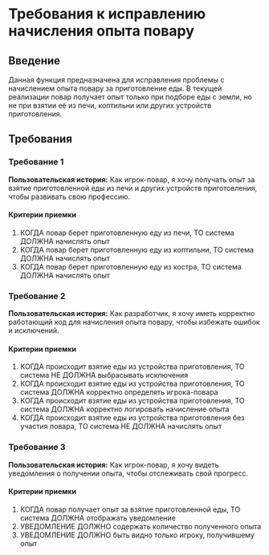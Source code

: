 # Требования к исправлению начисления опыта повару

## Введение

Данная функция предназначена для исправления проблемы с начислением опыта повару за приготовление еды. В текущей реализации повар получает опыт только при подборе еды с земли, но не при взятии её из печи, коптильни или других устройств приготовления.

## Требования

### Требование 1

**Пользовательская история:** Как игрок-повар, я хочу получать опыт за взятие приготовленной еды из печи и других устройств приготовления, чтобы развивать свою профессию.

#### Критерии приемки

1. КОГДА повар берет приготовленную еду из печи, ТО система ДОЛЖНА начислять опыт
2. КОГДА повар берет приготовленную еду из коптильни, ТО система ДОЛЖНА начислять опыт
3. КОГДА повар берет приготовленную еду из костра, ТО система ДОЛЖНА начислять опыт

### Требование 2

**Пользовательская история:** Как разработчик, я хочу иметь корректно работающий код для начисления опыта повару, чтобы избежать ошибок и исключений.

#### Критерии приемки

1. КОГДА происходит взятие еды из устройства приготовления, ТО система НЕ ДОЛЖНА выбрасывать исключения
2. КОГДА происходит взятие еды из устройства приготовления, ТО система ДОЛЖНА корректно определять игрока-повара
3. КОГДА происходит взятие еды из устройства приготовления, ТО система ДОЛЖНА корректно логировать начисление опыта
4. КОГДА происходит взятие еды из устройства приготовления без участия повара, ТО система НЕ ДОЛЖНА начислять опыт

### Требование 3

**Пользовательская история:** Как игрок-повар, я хочу видеть уведомления о получении опыта, чтобы отслеживать свой прогресс.

#### Критерии приемки

1. КОГДА повар получает опыт за взятие приготовленной еды, ТО система ДОЛЖНА отображать уведомление
2. УВЕДОМЛЕНИЕ ДОЛЖНО содержать количество полученного опыта
3. УВЕДОМЛЕНИЕ ДОЛЖНО быть видно только игроку, получившему опыт